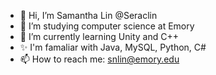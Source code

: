 - 👋 Hi, I’m Samantha Lin @Seraclin
- 👀 I’m studying computer science at Emory
- 🌱 I’m currently learning Unity and C++
- ✨ I'm famaliar with Java, MySQL, Python, C#
- 📫 How to reach me: snlin@emory.edu

<!---
Seraclin/Seraclin is a  special ✨ repository because its `README.md` (this file) appears on your GitHub profile.
You can click the Preview link to take a look at your changes.
--->
